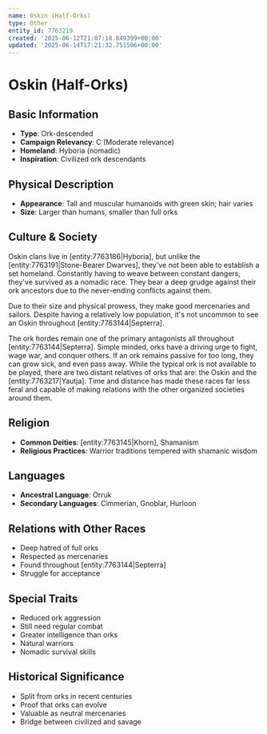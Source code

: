 ```yaml
---
name: Oskin (Half-Orks)
type: Other
entity_id: 7763219
created: '2025-06-12T21:07:18.849399+00:00'
updated: '2025-06-14T17:21:32.751506+00:00'
---
```


# Oskin (Half-Orks)

## Basic Information
- **Type**: Ork-descended
- **Campaign Relevancy**: C (Moderate relevance)
- **Homeland**: Hyboria (nomadic)
- **Inspiration**: Civilized ork descendants

## Physical Description
- **Appearance**: Tall and muscular humanoids with green skin; hair varies
- **Size**: Larger than humans, smaller than full orks

## Culture & Society
Oskin clans live in [entity:7763186|Hyboria], but unlike the [entity:7763191|Stone-Bearer Dwarves], they've not been able to establish a set homeland. Constantly having to weave between constant dangers, they've survived as a nomadic race. They bear a deep grudge against their ork ancestors due to the never-ending conflicts against them. 

Due to their size and physical prowess, they make good mercenaries and sailors. Despite having a relatively low population, it's not uncommon to see an Oskin throughout [entity:7763144|Septerra].

The ork hordes remain one of the primary antagonists all throughout [entity:7763144|Septerra]. Simple minded, orks have a driving urge to fight, wage war, and conquer others. If an ork remains passive for too long, they can grow sick, and even pass away. While the typical ork is not available to be played, there are two distant relatives of orks that are: the Oskin and the [entity:7763217|Yautja]. Time and distance has made these races far less feral and capable of making relations with the other organized societies around them.

## Religion
- **Common Deities**: [entity:7763145|Khorn], Shamanism
- **Religious Practices**: Warrior traditions tempered with shamanic wisdom

## Languages
- **Ancestral Language**: Orruk
- **Secondary Languages**: Cimmerian, Gnoblar, Hurloon

## Relations with Other Races
- Deep hatred of full orks
- Respected as mercenaries
- Found throughout [entity:7763144|Septerra]
- Struggle for acceptance

## Special Traits
- Reduced ork aggression
- Still need regular combat
- Greater intelligence than orks
- Natural warriors
- Nomadic survival skills

## Historical Significance
- Split from orks in recent centuries
- Proof that orks can evolve
- Valuable as neutral mercenaries
- Bridge between civilized and savage